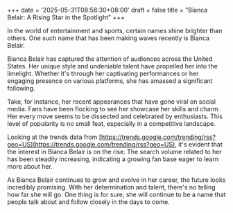 +++
date = '2025-05-31T08:58:30+08:00'
draft = false
title = "Bianca Belair: A Rising Star in the Spotlight"
+++

In the world of entertainment and sports, certain names shine brighter than others. One such name that has been making waves recently is Bianca Belair.

Bianca Belair has captured the attention of audiences across the United States. Her unique style and undeniable talent have propelled her into the limelight. Whether it's through her captivating performances or her engaging presence on various platforms, she has amassed a significant following.

Take, for instance, her recent appearances that have gone viral on social media. Fans have been flocking to see her showcase her skills and charm. Her every move seems to be dissected and celebrated by enthusiasts. This level of popularity is no small feat, especially in a competitive landscape.

Looking at the trends data from [https://trends.google.com/trending/rss?geo=US](https://trends.google.com/trending/rss?geo=US), it's evident that the interest in Bianca Belair is on the rise. The search volume related to her has been steadily increasing, indicating a growing fan base eager to learn more about her.

As Bianca Belair continues to grow and evolve in her career, the future looks incredibly promising. With her determination and talent, there's no telling how far she will go. One thing is for sure, she will continue to be a name that people talk about and follow closely in the days to come.